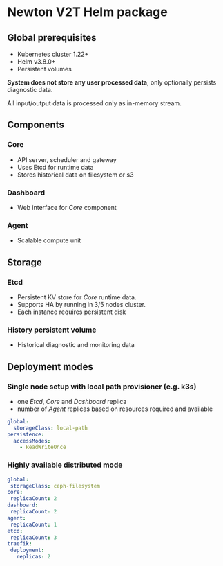 

# Newton V2T Helm package

## Global prerequisites
- Kubernetes cluster 1.22+
- Helm v3.8.0+
- Persistent volumes

**System does not store any user processed data**, only optionally persists diagnostic data.

All input/output data is processed only as in-memory stream. 

## Components

### Core

* API server, scheduler and gateway
* Uses Etcd for runtime data
* Stores historical data on filesystem or s3

### Dashboard

* Web interface for *Core* component

### Agent

* Scalable compute unit

## Storage

### Etcd

* Persistent KV store for *Core* runtime data. 
* Supports HA by running in 3/5 nodes cluster.
* Each instance requires persistent disk

### History persistent volume

* Historical diagnostic and monitoring data


## Deployment modes

### Single node setup with local path provisioner (e.g. k3s)

* one *Etcd*, *Core* and *Dashboard* replica
* number of *Agent* replicas based on resources required and available

```yaml
global:
  storageClass: local-path
persistence:
  accessModes:
    - ReadWriteOnce
```


### Highly available distributed mode
  
 ```yaml
global:
  storageClass: ceph-filesystem
core:
  replicaCount: 2
dashboard:
  replicaCount: 2
agent:
  replicaCount: 1
etcd:  
  replicaCount: 3
traefik:
  deployment:
    replicas: 2
```



